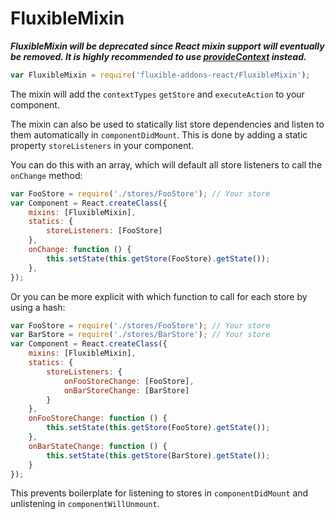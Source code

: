 # FluxibleMixin

***FluxibleMixin will be deprecated since React mixin support will eventually
be removed. It is highly recommended to use [provideContext](provideContext.md)
instead.***

```js
var FluxibleMixin = require('fluxible-addons-react/FluxibleMixin');
```

The mixin will add the `contextTypes` `getStore` and `executeAction`
to your component.

The mixin can also be used to statically list store dependencies and listen to 
them automatically in `componentDidMount`. This is done by adding a static 
property `storeListeners` in your component.

You can do this with an array, which will default all store listeners to call 
the `onChange` method:

```js
var FooStore = require('./stores/FooStore'); // Your store
var Component = React.createClass({
    mixins: [FluxibleMixin],
    statics: {
        storeListeners: [FooStore]
    },
    onChange: function () {
        this.setState(this.getStore(FooStore).getState());
    },
});
```

Or you can be more explicit with which function to call for each store by using a hash:

```js
var FooStore = require('./stores/FooStore'); // Your store
var BarStore = require('./stores/BarStore'); // Your store
var Component = React.createClass({
    mixins: [FluxibleMixin],
    statics: {
        storeListeners: {
            onFooStoreChange: [FooStore],
            onBarStoreChange: [BarStore]
        }
    },
    onFooStoreChange: function () {
        this.setState(this.getStore(FooStore).getState());
    },
    onBarStateChange: function () {
        this.setState(this.getStore(BarStore).getState());
    }
});
```

This prevents boilerplate for listening to stores in `componentDidMount` and 
unlistening in `componentWillUnmount`.

